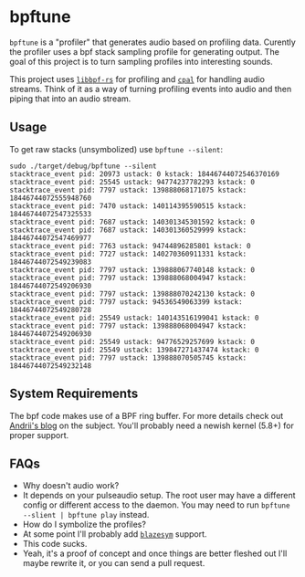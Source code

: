 # bpftune
`bpftune` is a "profiler" that generates audio based on profiling data.
Curently the profiler uses a bpf stack sampling profile for generating
output. The goal of this project is to turn sampling profiles into interesting
sounds.

This project uses [`libbpf-rs`](https://github.com/libbpf/libbpf-rs) for
profiling and [`cpal`](https://github.com/RustAudio/cpal) for handling audio
streams. Think of it as a way of turning profiling events into audio and then
piping that into an audio stream.

## Usage
To get raw stacks (unsymbolized) use `bpftune --silent`:
```
sudo ./target/debug/bpftune --silent
stacktrace_event pid: 20973 ustack: 0 kstack: 18446744072546370169
stacktrace_event pid: 25545 ustack: 94774237782293 kstack: 0
stacktrace_event pid: 7797 ustack: 139888068171075 kstack: 18446744072555948760
stacktrace_event pid: 7470 ustack: 140114395590515 kstack: 18446744072547325533
stacktrace_event pid: 7687 ustack: 140301345301592 kstack: 0
stacktrace_event pid: 7687 ustack: 140301360529999 kstack: 18446744072547469977
stacktrace_event pid: 7763 ustack: 94744896285801 kstack: 0
stacktrace_event pid: 7727 ustack: 140270360911331 kstack: 18446744072549239083
stacktrace_event pid: 7797 ustack: 139888067740148 kstack: 0
stacktrace_event pid: 7797 ustack: 139888068004947 kstack: 18446744072549206930
stacktrace_event pid: 7797 ustack: 139888070242130 kstack: 0
stacktrace_event pid: 7797 ustack: 94536549063399 kstack: 18446744072549280728
stacktrace_event pid: 25549 ustack: 140143516199041 kstack: 0
stacktrace_event pid: 7797 ustack: 139888068004947 kstack: 18446744072549206930
stacktrace_event pid: 25549 ustack: 94776529257699 kstack: 0
stacktrace_event pid: 25549 ustack: 139847271437474 kstack: 0
stacktrace_event pid: 7797 ustack: 139888070505745 kstack: 18446744072549232148
```

## System Requirements
The bpf code makes use of a BPF ring buffer. For more details check out
[Andrii's blog](https://nakryiko.com/posts/bpf-ringbuf/) on the subject. You'll
probably need a newish kernel (5.8+) for proper support.

## FAQs
- Why doesn't audio work?
 - It depends on your pulseaudio setup. The root user may have a different
   config or different access to the daemon. You may need to run `bpftune
   --slient | bpftune play` instead.
- How do I symbolize the profiles?
 - At some point I'll probably add [`blazesym`](https://github.com/libbpf/blazesym) support.
- This code sucks.
 - Yeah, it's a proof of concept and once things are better fleshed out I'll
   maybe rewrite it, or you can send a pull request.
